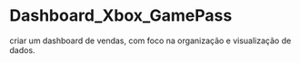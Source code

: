 # Dashboard_Xbox_GamePass
criar um dashboard de vendas, com foco na organização e visualização de dados.
